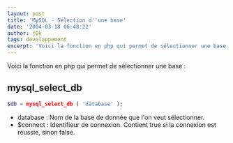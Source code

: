 ```yaml
---
layout: post
title: 'MySQL - Sélection d''une base'
date: '2004-03-18 06:48:22'
author: j0k
tags: développement
excerpt: 'Voici la fonction en php qui permet de sélectionner une base'
---
```


Voici la fonction en php qui permet de sélectionner une base :

## **mysql_select_db**

```php
$db = mysql_select_db ( 'database' );
```

 - database : Nom de la base de donnée que l'on veut sélectionner.
 - $connect : Identifieur de connexion. Contient true si la connexion est réussie, sinon false.
